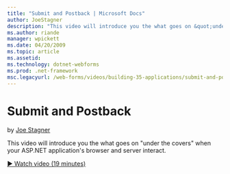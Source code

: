 ```yaml
---
title: "Submit and Postback | Microsoft Docs"
author: JoeStagner
description: "This video will introduce you the what goes on &quot;under the covers&quot; when your ASP.NET application’s browser and server interact."
ms.author: riande
manager: wpickett
ms.date: 04/20/2009
ms.topic: article
ms.assetid: 
ms.technology: dotnet-webforms
ms.prod: .net-framework
msc.legacyurl: /web-forms/videos/building-35-applications/submit-and-postback
---
```

Submit and Postback
====================
by [Joe Stagner](https://github.com/JoeStagner)

This video will introduce you the what goes on &quot;under the covers&quot; when your ASP.NET application's browser and server interact.

[&#9654; Watch video (19 minutes)](https://channel9.msdn.com/Blogs/ASP-NET-Site-Videos/submit-and-postback)